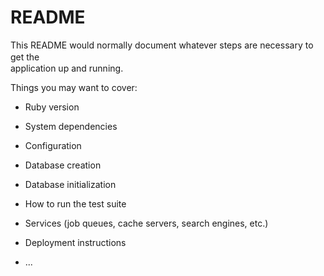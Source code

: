 # README

This README would normally document whatever steps are necessary to get the　  　　　  
application up and running.  

Things you may want to cover:            
                    
* Ruby version  

* System dependencies        

* Configuration        

* Database creation              

* Database initialization           

* How to run the test suite

* Services (job queues, cache servers, search engines, etc.)  

* Deployment instructions

* ...
